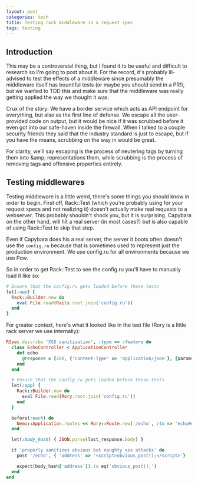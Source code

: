 ```yaml
---
layout: post
categories: tech
title: Testing rack middleware in a request spec
tags: testing
---
```


## Introduction

This may be a controversial thing, but I found it to be useful and difficult to research so I'm going to post about it. For the record, it's probably ill-advised to test the effects of a middleware since presumably the middleware itself has bountiful tests (or maybe you should send in a PR!), but we wanted to TDD this and make sure that the middleware was really getting applied the way we thought it was.

Crux of the story: We have a border service which acts as API endpoint for everything, but also as the first line of defense. We escape all the user-provided code on output, but it would be nice if it was scrubbed before it even got into our safe-haven inside the firewall. When I talked to a couple security friends they said that the industry standard is just to escape, but if you have the means, scrubbing on the way in would be great.

For clarity, we'll say escaping is the process of neutering tags by turning them into &amp;amp; representations them, while scrubbing is the process of removing tags and offensive properties entirely.

## Testing middlewares

Testing middleware is a little weird, there's some things you should know in order to begin. First off, Rack::Test (which you're probably using for your request specs and not realizing it) doesn't actually make real requests to a webserver. This probably shouldn't shock you, but it is surprising. Capybara on the other hand, will hit a real server (in most cases?) but is also capable of using Rack::Test to skip that step. 

Even if Capybara does his a real server, the server it boots often doesn't use the `config.ru` because that is sometimes used to represent just the production environment. We use config.ru for all environments because we use Pow. 

So in order to get Rack::Test to see the config.ru you'll have to manually load it like so:

```ruby
# Ensure that the config.ru gets loaded before these tests
let(:app) {
  Rack::Builder.new do
    eval File.read(Rails.root.join('config.ru'))
  end
}
```

For greater context, here's what it looked like in the test file (Rory is a little rack server we use internally):

```ruby
RSpec.describe 'XSS sanitization', :type => :feature do
  class EchoController < ApplicationController
    def echo
      @response = [200, {'Content-Type' => 'application/json'}, [params.to_json]]
    end
  end

  # Ensure that the config.ru gets loaded before these tests
  let(:app) {
    Rack::Builder.new do
      eval File.read(Rory.root.join('config.ru'))
    end
  }

  before(:each) do
    Nemo::Application.routes << Rory::Route.new('/echo', :to => 'echo#echo')
  end

  let(:body_hash) { JSON.parse(last_response.body) }

  it 'properly sanitizes obvious but naughty xss attacks' do
    post '/echo', { 'address' => '<script>obvious_post();</script>'}

    expect(body_hash['address']).to eq('obvious_post();')
  end
end
```
